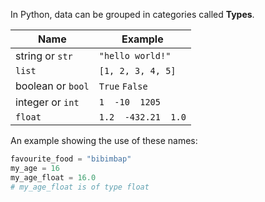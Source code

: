 In Python, data can be grouped in categories called **Types**.

| Name             | Example             |
| ---              | ---                 |
| string or `str`    | `"hello world!"`       |
| `list`             | `[1, 2, 3, 4, 5]`      |
| boolean or `bool`  | `True` `False`          |
| integer or `int`   | `1  -10  1205`        |
| `float`            | `1.2  -432.21  1.0`    |

An example showing the use of these names:

```python
favourite_food = "bibimbap"
my_age = 16
my_age_float = 16.0
# my_age_float is of type float
```